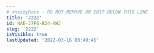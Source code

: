 ```yaml
---
# snazzyDocs - DO NOT REMOVE OR EDIT BELOW THIS LINE
title: '2222'
id: NAE-J7F6-B24-XHJ
slug: '2222'
isVisible: true
lastUpdated: '2022-03-16 03:40:46'
---
```

